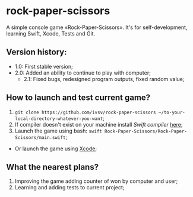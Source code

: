 # rock-paper-scissors
A simple console game «Rock-Paper-Scissors». It's for self-development, learning Swift, Xcode, Tests and Git.

## Version history:
* 1.0: First stable version;
* 2.0: Added an ability to continue to play with computer;
  * 2.1:  Fixed bugs, redesigned program outputs, fixed random value;

## How to launch and test current game?
1. ```git clone https://github.com/ivsv/rock-paper-scissors ~/to-your-local-directory-whatever-you-want```;
2. If compiler doesn't exist on your machine install *Swift compiler* [here](https://swift.org/download/#using-downloads);
3. Launch the game using bash: ```swift Rock-Paper-Scissors/Rock-Paper-Scissors/main.swift```;
  * Or launch the game using [Xcode](https://itunes.apple.com/ru/app/xcode/id497799835?l=en&mt=12);

## What the nearest plans?
1. Improving the game adding counter of won by computer and user;
2. Learning and adding tests to current project;

